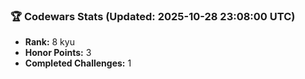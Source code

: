 ### 🏆 Codewars Stats (Updated: 2025-10-28 23:08:00 UTC)

- **Rank:** 8 kyu
- **Honor Points:** 3
- **Completed Challenges:** 1
